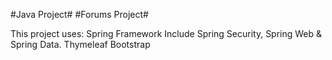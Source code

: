 #Java Project#
#Forums Project#

This project uses:
Spring Framework Include Spring Security, Spring Web & Spring Data.
Thymeleaf
Bootstrap
